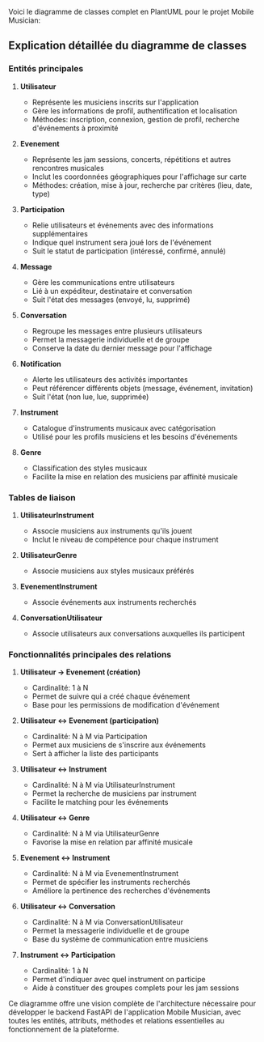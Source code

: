Voici le diagramme de classes complet en PlantUML pour le projet Mobile Musician:

## Explication détaillée du diagramme de classes

### Entités principales

1. **Utilisateur**
   - Représente les musiciens inscrits sur l'application
   - Gère les informations de profil, authentification et localisation
   - Méthodes: inscription, connexion, gestion de profil, recherche d'événements à proximité

2. **Evenement**
   - Représente les jam sessions, concerts, répétitions et autres rencontres musicales
   - Inclut les coordonnées géographiques pour l'affichage sur carte
   - Méthodes: création, mise à jour, recherche par critères (lieu, date, type)

3. **Participation**
   - Relie utilisateurs et événements avec des informations supplémentaires
   - Indique quel instrument sera joué lors de l'événement
   - Suit le statut de participation (intéressé, confirmé, annulé)

4. **Message**
   - Gère les communications entre utilisateurs
   - Lié à un expéditeur, destinataire et conversation
   - Suit l'état des messages (envoyé, lu, supprimé)

5. **Conversation**
   - Regroupe les messages entre plusieurs utilisateurs
   - Permet la messagerie individuelle et de groupe
   - Conserve la date du dernier message pour l'affichage

6. **Notification**
   - Alerte les utilisateurs des activités importantes
   - Peut référencer différents objets (message, événement, invitation)
   - Suit l'état (non lue, lue, supprimée)

7. **Instrument**
   - Catalogue d'instruments musicaux avec catégorisation
   - Utilisé pour les profils musiciens et les besoins d'événements

8. **Genre**
   - Classification des styles musicaux
   - Facilite la mise en relation des musiciens par affinité musicale

### Tables de liaison

1. **UtilisateurInstrument**
   - Associe musiciens aux instruments qu'ils jouent
   - Inclut le niveau de compétence pour chaque instrument

2. **UtilisateurGenre**
   - Associe musiciens aux styles musicaux préférés

3. **EvenementInstrument**
   - Associe événements aux instruments recherchés

4. **ConversationUtilisateur**
   - Associe utilisateurs aux conversations auxquelles ils participent

### Fonctionnalités principales des relations

1. **Utilisateur → Evenement (création)**
   - Cardinalité: 1 à N
   - Permet de suivre qui a créé chaque événement
   - Base pour les permissions de modification d'événement

2. **Utilisateur ↔ Evenement (participation)**
   - Cardinalité: N à M via Participation
   - Permet aux musiciens de s'inscrire aux événements
   - Sert à afficher la liste des participants

3. **Utilisateur ↔ Instrument**
   - Cardinalité: N à M via UtilisateurInstrument
   - Permet la recherche de musiciens par instrument
   - Facilite le matching pour les événements

4. **Utilisateur ↔ Genre**
   - Cardinalité: N à M via UtilisateurGenre
   - Favorise la mise en relation par affinité musicale

5. **Evenement ↔ Instrument**
   - Cardinalité: N à M via EvenementInstrument
   - Permet de spécifier les instruments recherchés
   - Améliore la pertinence des recherches d'événements

6. **Utilisateur ↔ Conversation**
   - Cardinalité: N à M via ConversationUtilisateur
   - Permet la messagerie individuelle et de groupe
   - Base du système de communication entre musiciens

7. **Instrument ↔ Participation**
   - Cardinalité: 1 à N
   - Permet d'indiquer avec quel instrument on participe
   - Aide à constituer des groupes complets pour les jam sessions

Ce diagramme offre une vision complète de l'architecture nécessaire pour développer le backend FastAPI de l'application Mobile Musician, avec toutes les entités, attributs, méthodes et relations essentielles au fonctionnement de la plateforme.